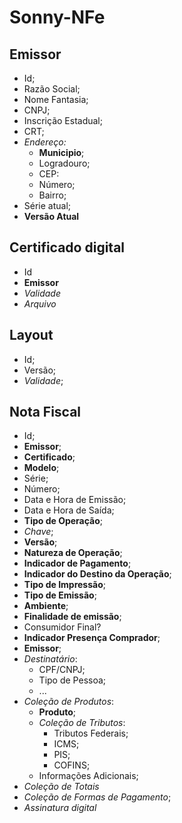 # Sonny-NFe

## Emissor
- Id;
- Razão Social;
- Nome Fantasia;
- CNPJ;
- Inscrição Estadual;
- CRT;
- _Endereço:_
    - __Municipio__;
    - Logradouro;
    - CEP:
    - Número;
    - Bairro;
- Série atual;
- __Versão Atual__

## Certificado digital

- Id
- __Emissor__
- _Validade_
- _Arquivo_

## Layout
- Id;
- Versão;
- _Validade_;

## Nota Fiscal

- Id;
- __Emissor__;
- __Certificado__;
- __Modelo__;
- Série;
- Número;
- Data e Hora de Emissão;
- Data e Hora de Saída;
- __Tipo de Operação__;
- _Chave_;
- __Versão__;
- __Natureza de Operação__;
- __Indicador de Pagamento__;
- __Indicador do Destino da Operação__;
- __Tipo de Impressão__;
- __Tipo de Emissão__;
- __Ambiente__;
- __Finalidade de emissão__;
- Consumidor Final?
- __Indicador Presença Comprador__;
- __Emissor__;
- _Destinatário_:
    - CPF/CNPJ;
    - Tipo de Pessoa;
    - ...
- _Coleção de Produtos_:
    - __Produto__;
    - _Coleção de Tributos_:
        - Tributos Federais;
        - ICMS;
        - PIS;
        - COFINS;
    - Informações Adicionais;
- _Coleção de Totais_
- _Coleção de Formas de Pagamento_;
- _Assinatura digital_